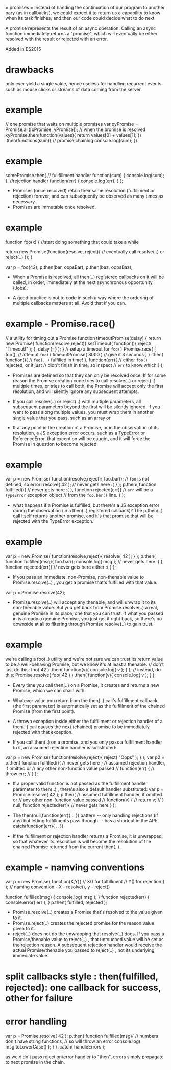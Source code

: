 = promises =
Instead of handing the continuation of our program to another pary (as in callbacks), we could expect it to return us a capability to know when its task finishes, and then our code could decide what to do next.

A promise represents the result of an async operation.
Calling an async function immediately returns a "promise", which will eventually be either resolved with the result or rejected with an error.

Added in ES2015

# drawbacks
only ever yield a single value, hence useless for handling recurrent events such as mouse clicks or streams of data coming from the server.


# example
// one promise that waits on multiple promises
var xyPromise = Promise.all([xPromise, yPromise]);
// when the promise is resolved
xyPromise.then(function(values){
  return values[0] + values[1];
})
.then(functions(sum){ // promise chaining
  console.log(sum);
})

# example
somePromise.then(
    // fullfillment handler
    function(sum) {
      console.log(sum);
    },
    //rejection handler
    function(err) {
      console.log(err);
    }
);

* Promises (once resolved) retain their same resolution (fulfillment or rejection) forever, and can subsequently be observed as many times as necessary.
* Promises are immutable once resolved.

# example
function foo(x) {
  //start doing something that could take a while

  return new Promise(function(resolve, reject){
    // eventually call resolve(..) or reject(..)
  });
}

var p = foo(42);
p.then(bar, oopsBar);
p.then(baz, oopsBaz);

* When a Promise is resolved, all  then(..)  registered callbacks on it will be called, in order, immediately at the next asynchronous opportunity (Jobs).

* A good practice is not to code in such a way where the ordering of multiple callbacks matters at all. Avoid that if you can.

# example - Promise.race()
// a utility for timing out a Promise
function timeoutPromise(delay) {
    return new Promise( function(resolve,reject){
        setTimeout( function(){
            reject( "Timeout!" );
        }, delay );
    } );
}
// setup a timeout for `foo()`
Promise.race( [
    foo(),                    // attempt `foo()`
    timeoutPromise( 3000 )    // give it 3 seconds
] )
.then(
    function(){
        // `foo(..)` fulfilled in time!
    },
    function(err){
        // either `foo()` rejected, or it just
        // didn't finish in time, so inspect
        // `err` to know which
    }
);

* Promises are defined so that they can only be resolved once. If for some reason the Promise creation code tries to call  resolve(..)  or  reject(..)  multiple times, or tries to call both, the Promise will accept only the first resolution, and will silently ignore any subsequent attempts.


* If you call  resolve(..)  or  reject(..)  with multiple parameters, all subsequent parameters beyond the first will be silently ignored.  If you want to pass along multiple values, you must wrap them in another single value that you pass, such as an  array  or

* If at any point in the creation of a Promise, or in the observation of its resolution, a JS exception error occurs, such as a  TypeError  or  ReferenceError, that exception will be caught, and it will force the Promise in question to become rejected.

# example
var p = new Promise( function(resolve,reject){
    foo.bar();    // `foo` is not defined, so error!
    resolve( 42 );    // never gets here :(
} );
p.then(
    function fulfilled(){
        // never gets here :(
    },
    function rejected(err){
        // `err` will be a `TypeError` exception object
        // from the `foo.bar()` line.
    }
);

* what happens if a Promise is fulfilled, but there's a JS exception error during the observation (in a  then(..)  registered callback)?
The  p.then(..)  call itself returns another promise, and it's that promise that will be rejected with the  TypeError  exception.

# example
var p = new Promise( function(resolve,reject){
    resolve( 42 );
} );
p.then(
    function fulfilled(msg){
        foo.bar();
        console.log( msg );    // never gets here :(
    },
    function rejected(err){
        // never gets here either :(
    }
);

* If you pass an immediate, non-Promise, non-thenable value to  Promise.resolve(..) , you get a promise that's fulfilled with that value.

var p = Promise.resolve(42);

* Promise.resolve(..)  will accept any thenable, and will unwrap it to its non-thenable value. But you get back from Promise.resolve(..)  a real, genuine Promise in its place, one that you can trust. If what you passed in is already a genuine Promise, you just get it right back, so there's no downside at all to filtering through  Promise.resolve(..)  to gain trust.

# example
we're calling a  foo(..)  utility and we're not sure we can trust its return value to be a well-behaving Promise, but we know it's at least a thenable:
// don't just do this:
foo( 42 )
.then( function(v){
    console.log( v );
} );
// instead, do this:
Promise.resolve( foo( 42 ) )
.then( function(v){
    console.log( v );
} );

* Every time you call  then(..)  on a Promise, it creates and returns a new Promise, which we can chain with.
* Whatever value you return from the  then(..)  call's fulfillment callback (the first parameter) is automatically set as the fulfillment of the chained Promise (from the first point).

* A thrown exception inside either the fulfillment or rejection handler of a  then(..) call causes the next (chained) promise to be immediately rejected with that exception.

* If you call  then(..)  on a promise, and you only pass a fulfillment handler to it, an assumed rejection handler is substituted:

var p = new Promise( function(resolve,reject){
    reject( "Oops" );
} );
var p2 = p.then(
    function fulfilled(){
        // never gets here
    }
    // assumed rejection handler, if omitted or
    // any other non-function value passed
    // function(err) {
    //     throw err;
    // }
);

* If a proper valid function is not passed as the fulfillment handler parameter to  then(..) , there's also a default handler substituted:
var p = Promise.resolve( 42 );
p.then(
    // assumed fulfillment handler, if omitted or
    // any other non-function value passed
    // function(v) {
    //     return v;
    // }
    null,
    function rejected(err){
        // never gets here
    }
);

* The  then(null,function(err){ .. })  pattern -- only handling rejections (if any) but letting fulfillments pass through -- has a shortcut in the API:  catch(function(err){ .. })

* If the fulfillment or rejection handler returns a Promise, it is unwrapped, so that whatever its resolution is will become the resolution of the chained Promise returned from the current  then(..) .

# example - namving conventions
var p = new Promise( function(X,Y){
    // X() for fulfillment
    // Y() for rejection
} );
// naming convention - X - resolve(), y - reject()

function fulfilled(msg) {
    console.log( msg );
}
function rejected(err) {
    console.error( err );
}
p.then(
    fulfilled,
    rejected
);

*  Promise.resolve(..)  creates a Promise that's resolved to the value given to it.
*   Promise.reject(..) creates the rejected promise for the reason value given to it.
* reject(..)  does not do the unwrapping that  resolve(..)  does. If you pass a
Promise/thenable value to  reject(..) , that untouched value will be set as the rejection reason. A subsequent rejection handler would receive the actual Promise/thenable you passed to  reject(..) , not its underlying immediate value.

# split callbacks style : then(fulfilled, rejected): one callback for success, other for failure

# error handling
var p = Promise.resolve( 42 );
p.then(
    function fulfilled(msg){
        // numbers don't have string functions,
        // so will throw an error
        console.log( msg.toLowerCase() );
    }
)
.catch( handleErrors );

as we didn't pass rejection/error handler to "then", errors simply propagate to next promise in the chain.







